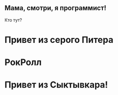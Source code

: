## Мама, смотри, я программист!

Кто тут?
# Привет из серого Питера #
# РокРолл #

# Привет из Сыктывкара! #